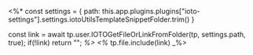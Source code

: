 <%*
const settings = {
	path: this.app.plugins.plugins["ioto-settings"].settings.iotoUtilsTemplateSnippetFolder.trim()
}

const link = await tp.user.IOTOGetFileOrLinkFromFolder(tp, settings.path, true);
if(!link) return "";
_%>
<%_ tp.file.include(link) _%>